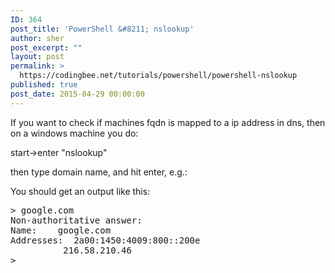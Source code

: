 ```yaml
---
ID: 364
post_title: 'PowerShell &#8211; nslookup'
author: sher
post_excerpt: ""
layout: post
permalink: >
  https://codingbee.net/tutorials/powershell/powershell-nslookup
published: true
post_date: 2015-04-29 00:00:00
---
```

If you want to check if machines fqdn is mapped to a ip address in dns, then on a windows machine you do:


start->enter "nslookup"

then type domain name, and hit enter, e.g.:


You should get an output like this:

<pre>
> google.com
Non-authoritative answer:
Name:    google.com
Addresses:  2a00:1450:4009:800::200e
          216.58.210.46
>
</pre>
